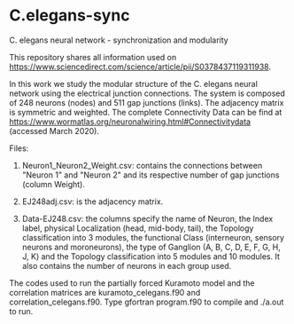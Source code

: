 # C.elegans-sync
C. elegans neural network - synchronization and modularity

This repository shares all information used on https://www.sciencedirect.com/science/article/pii/S0378437119311938.

In this work we study the modular structure of the C. elegans neural network using the electrical junction connections. The system is composed of 248 neurons (nodes) and 511 gap junctions (links). The adjacency matrix is symmetric and weighted. The complete Connectivity Data can be find at https://www.wormatlas.org/neuronalwiring.html#Connectivitydata (accessed March 2020).

Files:

1) Neuron1_Neuron2_Weight.csv: contains the connections between "Neuron 1" and "Neuron 2" and its respective number of gap junctions (column Weight). 

2) EJ248adj.csv: is the adjacency matrix.

3) Data-EJ248.csv: the columns specify the name of Neuron, the Index label, physical Localization	(head, mid-body, tail), the Topology classification into 3 modules, the functional Class	(interneuron, sensory neurons and moroneurons), the type of Ganglion (A, B, C, D, E, F, G, H, J, K) and the Topology classification into 5 modules and 10 modules. It also contains the number of neurons in each group used.

The codes used to run the partially forced Kuramoto model and the correlation matrices are kuramoto_celegans.f90 and correlation_celegans.f90. Type gfortran program.f90 to compile and ./a.out to run.
